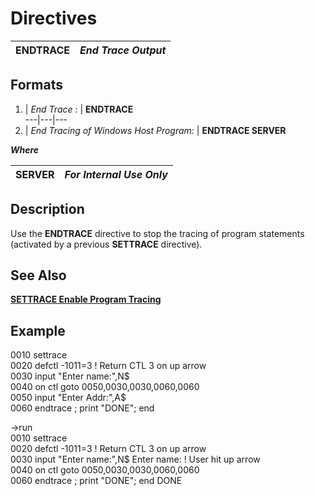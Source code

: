 # Directives

**ENDTRACE** |  **_End Trace Output_**  
---|---  
  
##  Formats

1. |  _End Trace_ : |  **ENDTRACE**  
---|---|---  
2. |  _End Tracing of Windows Host Program:_ |  **ENDTRACE SERVER**  
  
**_Where_**

**SERVER** |  **_For Internal Use Only_**  
---|---  
  
##  Description

Use the **ENDTRACE** directive to stop the tracing of program statements (activated by a previous **SETTRACE** directive).

##  See Also

**[SETTRACE Enable Program Tracing](settrace.md)**

##  Example

0010 settrace  
0020 defctl -1011=3 ! Return CTL 3 on up arrow  
0030 input "Enter name:",N$  
0040 on ctl goto 0050,0030,0030,0060,0060  
0050 input "Enter Addr:",A$  
0060 endtrace ; print "DONE"; end  
  
->run  
0010 settrace  
0020 defctl -1011=3 ! Return CTL 3 on up arrow  
0030 input "Enter name:",N$ Enter name: ! User hit up arrow  
0040 on ctl goto 0050,0030,0030,0060,0060  
0060 endtrace ; print "DONE"; end DONE
